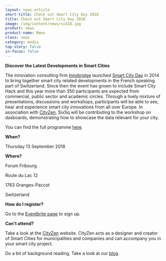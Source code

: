 ```yaml
---
layout: news-article
short-title: Check out Smart City Day 2018
title: Check out Smart City Day 2018
image: /img/content/news/scd18.jpg
product: news
product-name: News
class: news
category: media
top-story: false
in-focus: false
---
```


**Discover the Latest Developments in Smart Cities**

The innovation consulting firm [Innobridge](http://www.innobridge.com/) launched [Smart City Day](http://www.smartcityday.ch/) in 2014 to bring together smart city related developments in the French speaking part of Switzerland. Since then the event has grown to include Smart City Hack and this year more than 350 participants are expected from commercial, public sector and academic circles. Through a lively mixture of presentations, discussions and workshops, participants will be able to see, hear and experience smart city innovations from all over Europe. In association with [CityZen](http://www.cityzen.ch/cityzen_en.html), SixSq will be contributing to the workshop on dasboards, demonstrating how to showcase the data relevant for your city. 

You can find the full programme [here](http://www.smartcityday.ch/uploads/7/9/6/8/79685662/scd18_-_programme_smart_city_day_2018.pdf).

**When?**

Thursday 13 September 2018

**Where?**

Forum Fribourg

Route du Lac 12

1763 Granges-Paccot

Switzerland

**How do I register?**

Go to the [Eventbrite page](https://www.eventbrite.fr/e/billets-smart-city-day-5-2018-fribourg-villes-intelligentes-a-quel-point-46666421523) to sign up.	



**Can't attend?**

Take a look at the [CityZen](http://www.cityzen.ch/cityzen_en.html) website. CityZen acts as a designer and creator of Smart Cities for municipalities and companies and can accompany you in your smart city project. 

Do a bit of background reading. Take a look at our [blog](http://media.sixsq.com/blog/what-is-a-smart-city).